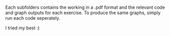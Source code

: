 Each subfolders contains the working in a .pdf format and the relevant code and graph outputs for each exercise. To produce the same graphs, simply run each code seperately.

I tried my best :) 
